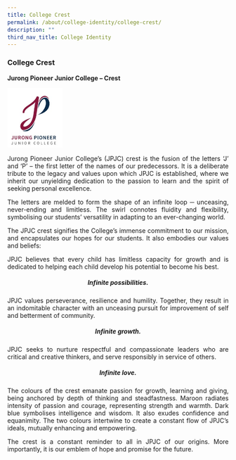 ```yaml
---
title: College Crest
permalink: /about/college-identity/college-crest/
description: ""
third_nav_title: College Identity
---
```

### **College Crest**

**Jurong Pioneer Junior College – Crest**

<img src="/images/JPJC%20sch%20crest.jpg" 
     style="width:25%">

<p align = justify>		 
Jurong Pioneer Junior College’s (JPJC) crest is the fusion of the letters ‘J’ and ‘P’ – the first letter of the names of our predecessors. It is a deliberate tribute to the legacy and values upon which JPJC is established, where we inherit our unyielding dedication to the passion to learn and the spirit of seeking personal excellence. 
</p>

<p align = justify>
The letters are melded to form the shape of an infinite loop ─ unceasing, never-ending and limitless. The swirl connotes fluidity and flexibility, symbolising our students’ versatility in adapting to an ever-changing world.
</p>

<p align = justify>
The JPJC crest signifies the College’s immense commitment to our mission, and encapsulates our hopes for our students. It also embodies our values and beliefs:
</p>

<p align = justify>
JPJC believes that every child has limitless capacity for growth and is dedicated to helping each child develop his potential to become his best.
</p>

##### **<center> Infinite possibilities. </center>**
<p align = justify>
JPJC values perseverance, resilience and humility. Together, they result in an indomitable character with an unceasing pursuit for improvement of self and betterment of community.
</p>

##### **<center> Infinite growth.</center>**
<p align = justify>
JPJC seeks to nurture respectful and compassionate leaders who are critical and creative thinkers, and serve responsibly in service of others.
</p>

##### **<center>Infinite love. </center>**
<p align = justify>
The colours of the crest emanate passion for growth, learning and giving, being anchored by depth of thinking and steadfastness. Maroon radiates intensity of passion and courage, representing strength and warmth. Dark blue symbolises intelligence and wisdom. It also exudes confidence and equanimity. The two colours intertwine to create a constant flow of JPJC’s ideals, mutually enhancing and empowering.
</p>

<p align = justify>
The crest is a constant reminder to all in JPJC of our origins. More importantly, it is our emblem of hope and promise for the future.
</p>
